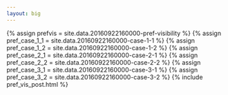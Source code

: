 ```yaml
---
layout: big
---
```

{% assign prefvis = site.data.20160922160000-pref-visibility %}
{% assign pref_case_1_1 = site.data.20160922160000-case-1-1 %}
{% assign pref_case_1_2 = site.data.20160922160000-case-1-2 %}
{% assign pref_case_2_1 = site.data.20160922160000-case-2-1 %}
{% assign pref_case_2_2 = site.data.20160922160000-case-2-2 %}
{% assign pref_case_3_1 = site.data.20160922160000-case-3-1 %}
{% assign pref_case_3_2 = site.data.20160922160000-case-3-2 %}
{% include pref_vis_post.html %}
